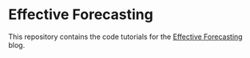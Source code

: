 # Effective Forecasting

This repository contains the code tutorials for the [Effective Forecasting](https://effectiveforecasting.com) blog.
